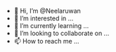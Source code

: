 - 👋 Hi, I’m @Neelaruwan
- 👀 I’m interested in ...
- 🌱 I’m currently learning ...
- 💞️ I’m looking to collaborate on ...
- 📫 How to reach me ...

<!---
Neelaruwan/Neelaruwan is a ✨ special ✨ repository because its `README.md` (this file) appears on your GitHub profile.
You can click the Preview link to take a look at your changes.
--->

